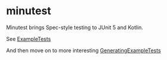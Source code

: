 # minutest

Minutest brings Spec-style testing to JUnit 5 and Kotlin.

See [ExampleTests](src/test/kotlin/com/oneeyedmen/minutest/ExampleTests.kt)

And then move on to more interesting [GeneratingExampleTests](src/test/kotlin/com/oneeyedmen/minutest/GeneratingExampleTests.kt)
